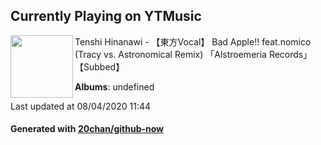 ## Currently Playing on YTMusic

[<img align="left" width="100" src="https://i.ytimg.com/vi/OcgVcDMPQuE/sddefault.jpg?sqp=-oaymwEWCJADEOEBIAQqCghqEJQEGHgg6AJIWg&rs">](https://music.youtube.com/channel/UClGm4dxaLMmb2MkNueaoCaw)

Tenshi Hinanawi - 【東方Vocal】 Bad Apple!! feat.nomico (Tracy vs. Astronomical Remix) 「Alstroemeria Records」 【Subbed】

**Albums**: undefined

Last updated at 08/04/2020 11:44

#### Generated with [20chan/github-now](https://github.com/20chan/github-now)


<!--
**20chan/20chan** is a ✨ _special_ ✨ repository because its `README.md` (this file) appears on your GitHub profile.

Here are some ideas to get you started:

- 🔭 I’m currently working on ...
- 🌱 I’m currently learning ...
- 👯 I’m looking to collaborate on ...
- 🤔 I’m looking for help with ...
- 💬 Ask me about ...
- 📫 How to reach me: ...
- 😄 Pronouns: ...
- ⚡ Fun fact: ...
-->
